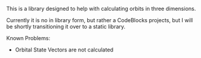 This is a library designed to help with calculating orbits in three dimensions.

Currently it is no in library form, but rather a CodeBlocks projects, but I will
be shortly transitioning it over to a static library.

Known Problems:
* Orbital State Vectors are not calculated